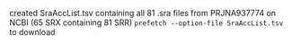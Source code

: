 created SraAccList.tsv containing all 81 .sra files from PRJNA937774 on NCBI (65 SRX containing 81 SRR)
```prefetch --option-file SraAccList.tsv``` to download

